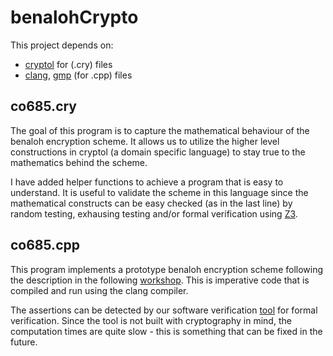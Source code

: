 # benalohCrypto

This project depends on:
- [cryptol](https://github.com/GaloisInc/cryptol/tree/master) for (.cry) files
- [clang](https://github.com/llvm/llvm-project), [gmp](https://gmplib.org/) (for .cpp) files

## co685.cry
The goal of this program is to capture the mathematical behaviour of the benaloh encryption scheme. It allows us to utilize the higher level constructions in cryptol (a domain specific language) to stay true to the mathematics behind the scheme.

I have added helper functions to achieve a program that is easy to understand. It is useful to validate the scheme in this language since the mathematical constructs can be easy checked (as in the last line) by random testing, exhausing testing and/or formal verification using [Z3](https://github.com/jetafese/z3).

## co685.cpp
This program implements a prototype benaloh encryption scheme following the description in the following [workshop](https://iopscience.iop.org/article/10.1088/1742-6596/1542/1/012039/pdf). This is imperative code that is compiled and run using the clang compiler.

The assertions can be detected by our software verification [tool](https://github.com/jetafese/seahorn) for formal verification. Since the tool is not built with cryptography in mind, the computation times are quite slow - this is something that can be fixed in the future. 

